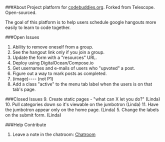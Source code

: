 ###About
Project platform for [codebuddies.org](http://codebuddies.org). Forked from Telescope. Open-sourced.

The goal of this platform is to help users schedule google hangouts more easily to learn to code together.


###Open Issues
1. Ability to remove oneself from a group.
2. See the hangout link only if you join a group.
3. Update the form with a "resources" URL.
4. Deploy using DigitalOcean/Compose.io
6. Get usernames and e-mails of users who "upvoted" a post.
7. Figure out a way to mark posts as completed.
8. (image)--<join group>--<checkmark yes when clicked> (not P1)
12. Add a class "active" to the menu tab label when the users is on that tab's page.

###Closed Issues
9. Create static pages - "what can X let you do?" (Linda)
10. Pull categories down so it's viewable on the jumbotron (Linda)
11. Have the jumbotron appear only on the home page. (Linda)
5. Change the labels on the submit form. (Linda)

###Help Contribute
1. Leave a note in the chatroom: [Chatroom](https://gitter.im/lpatmo/codebuddies-meteor)